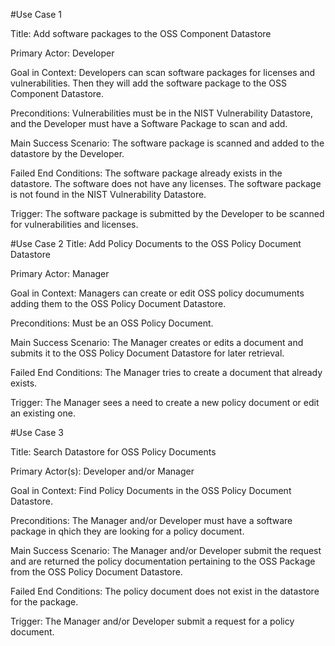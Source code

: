 #Use Case 1

Title:
Add software packages to the OSS Component Datastore

Primary Actor:
Developer

Goal in Context:
Developers can scan software packages for licenses and vulnerabilities. Then they will add the software package to the OSS Component Datastore.

Preconditions:
Vulnerabilities must be in the NIST Vulnerability Datastore, and the Developer must have a Software Package to scan and add.

Main Success Scenario:
The software package is scanned and added to the datastore by the Developer.

Failed End Conditions:
The software package already exists in the datastore. The software does not have any licenses. The software package is not found in the NIST Vulnerability Datastore.

Trigger:
The software package is submitted by the Developer to be scanned for vulnerabilities and licenses.

#Use Case 2
Title:
Add Policy Documents to the OSS Policy Document Datastore

Primary Actor:
Manager

Goal in Context:
Managers can create or edit OSS policy documuments adding them to the OSS Policy Document Datastore.

Preconditions:
Must be an OSS Policy Document.

Main Success Scenario:
The Manager creates or edits a document and submits it to the OSS Policy Document Datastore for later retrieval.

Failed End Conditions:
The Manager tries to create a document that already exists.

Trigger:
The Manager sees a need to create a new policy document or edit an existing one.


#Use Case 3

Title:
Search Datastore for OSS Policy Documents

Primary Actor(s):
Developer and/or Manager

Goal in Context:
Find Policy Documents in the OSS Policy Document Datastore.

Preconditions:
The Manager and/or Developer must have a software package in qhich they are looking for a policy document.

Main Success Scenario:
The Manager and/or Developer submit the request and are returned the policy documentation pertaining to the OSS Package from the OSS Policy Document Datastore.

Failed End Conditions:
The policy document does not exist in the datastore for the package.

Trigger:
The Manager and/or Developer submit a request for a policy document.
